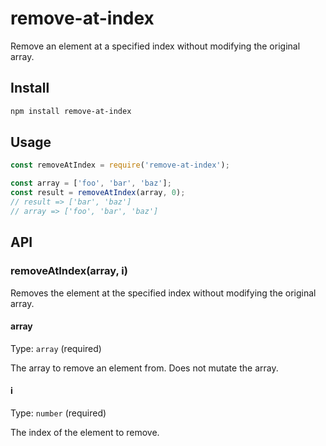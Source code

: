 # remove-at-index

Remove an element at a specified index without modifying the original array.

## Install

```sh
npm install remove-at-index
```

## Usage

```js
const removeAtIndex = require('remove-at-index');

const array = ['foo', 'bar', 'baz'];
const result = removeAtIndex(array, 0);
// result => ['bar', 'baz']
// array => ['foo', 'bar', 'baz']
```

## API

### removeAtIndex(array, i)

Removes the element at the specified index without modifying the original array.

#### array

Type: `array` (required)

The array to remove an element from. Does not mutate the array.

#### i

Type: `number` (required)

The index of the element to remove.
